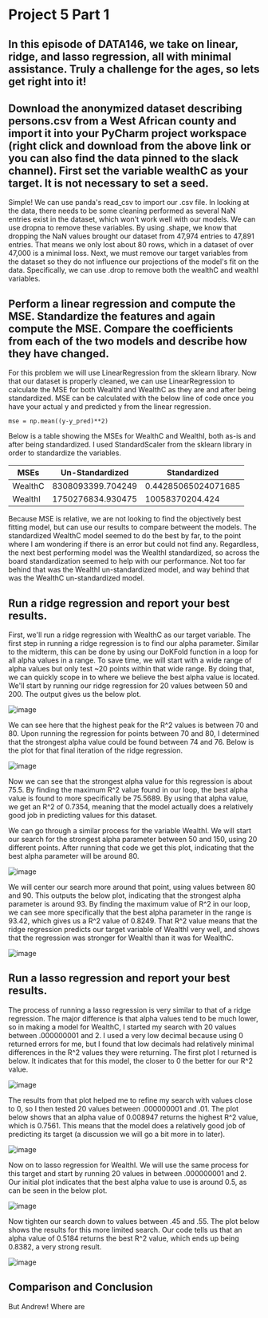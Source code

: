 # Project 5 Part 1

## In this episode of DATA146, we take on linear, ridge, and lasso regression, all with minimal assistance. Truly a challenge for the ages, so lets get right into it!


## Download the anonymized dataset describing persons.csv from a West African county and import it into your PyCharm project workspace (right click and download from the above link or you can also find the data pinned to the slack channel). First set the variable wealthC as your target. It is not necessary to set a seed.

Simple! We can use panda's read_csv to import our .csv file. In looking at the data, there needs to be some cleaning performed as several NaN entries exist in the dataset, which won't work well with our models. We can use dropna to remove these variables. By using .shape, we know that dropping the NaN values brought our dataset from 47,974 entries to 47,891 entries. That means we only lost about 80 rows, which in a dataset of over 47,000 is a minimal loss. Next, we must remove our target variables from the dataset so they do not influence our projections of the model's fit on the data. Specifically, we can use .drop to remove both the wealthC and wealthI variables. 



## Perform a linear regression and compute the MSE. Standardize the features and again compute the MSE. Compare the coefficients from each of the two models and describe how they have changed.

For this problem we will use LinearRegression from the sklearn library. Now that our dataset is properly cleaned, we can use LinearRegression to calculate the MSE for both WealthI and WealthC as they are and after being standardized. MSE can be calculated with the below line of code once you have your actual y and predicted y from the linear regression.

```
mse = np.mean((y-y_pred)**2)
```

Below is a table showing the MSEs for WealthC and WealthI, both as-is and after being standardized. I used StandardScaler from the sklearn library in order to standardize the variables. 

| MSEs  | Un-Standardized | Standardized  |
| ------------- | ------------- | ------------- |
| WealthC | 8308093399.704249  | 0.44285065024071685 |
| WealthI  | 1750276834.930475  | 10058370204.424  |

Because MSE is relative, we are not looking to find the objectively best fitting model, but can use our results to compare betweent the models. The standardized WealthC model seemed to do the best by far, to the point where I am wondering if there is an error but could not find any. Regardless, the next best performing model was the WealthI standardized, so across the board standardization seemed to help with our performance. Not too far behind that was the WealthI un-standardized model, and way behind that was the WealthC un-standardized model. 


## Run a ridge regression and report your best results.

First, we'll run a ridge regression with WealthC as our target variable. The first step in running a ridge regression is to find our alpha parameter. Similar to the midterm, this can be done by using our DoKFold function in a loop for all alpha values in a range. To save time, we will start with a wide range of alpha values but only test ~20 points within that wide range. By doing that, we can quickly scope in to where we believe the best alpha value is located. We'll start by running our ridge regression for 20 values between 50 and 200. The output gives us the below plot.

![image](https://user-images.githubusercontent.com/78165529/115160231-27837600-a065-11eb-92d0-2147bc5f6a8d.png)

We can see here that the highest peak for the R^2 values is between 70 and 80. Upon running the regression for points between 70 and 80, I determined that the strongest alpha value could be found between 74 and 76. Below is the plot for that final iteration of the ridge regression.

![image](https://user-images.githubusercontent.com/78165529/115160280-73ceb600-a065-11eb-89ac-527189820121.png)

Now we can see that the strongest alpha value for this regression is about 75.5. By finding the maximum R^2 value found in our loop, the best alpha value is found to more specifically be 75.5689. By using that alpha value, we get an R^2 of 0.7354, meaning that the model actually does a relatively good job in predicting values for this dataset. 


We can go through a similar process for the variable WealthI. We will start our search for the strongest alpha parameter between 50 and 150, using 20 different points. After running that code we get this plot, indicating that the best alpha parameter will be around 80.

![image](https://user-images.githubusercontent.com/78165529/115160735-dc1e9700-a067-11eb-8a2a-798678029588.png)

We will center our search more around that point, using values between 80 and 90. This outputs the below plot, indicating that the strongest alpha parameter is around 93. By finding the maximum value of R^2 in our loop, we can see more specifically that the best alpha parameter in the range is 93.42, which gives us a R^2 value of 0.8249. That R^2 value means that the ridge regression predicts our target variable of WealthI very well, and shows that the regression was stronger for WealthI than it was for WealthC.



![image](https://user-images.githubusercontent.com/78165529/115160792-299b0400-a068-11eb-908b-0d5b8597620c.png)


## Run a lasso regression and report your best results.

The process of running a lasso regression is very similar to that of a ridge regression. The major difference is that alpha values tend to be much lower, so in making a model for WealthC, I started my search with 20 values between .000000001 and 2. I used a very low decimal because using 0 returned errors for me, but I found that low decimals had relatively minimal differences in the R^2 values they were returning. The first plot I returned is below. It indicates that for this model, the closer to 0 the better for our R^2 value. 

![image](https://user-images.githubusercontent.com/78165529/115161445-a67bad00-a06b-11eb-8c03-b3667427aa7a.png)

The results from that plot helped me to refine my search with values close to 0, so I then tested 20 values between .000000001 and .01. The plot below shows that an alpha value of  0.008947 returns the highest R^2 value, which is 0.7561. This means that the model does a relatively good job of predicting its target (a discussion we will go a bit more in to later).

![image](https://user-images.githubusercontent.com/78165529/115161394-69afb600-a06b-11eb-9e6a-37d0e541ca37.png)

Now on to lasso regression for WealthI. We will use the same process for this target and start by running 20 values in between .000000001 and 2. Our initial plot indicates that the best alpha value to use is around 0.5, as can be seen in the below plot. 

![image](https://user-images.githubusercontent.com/78165529/115161581-90bab780-a06c-11eb-861f-5feeceabd5db.png)

Now tighten our search down to values between .45 and .55. The plot below shows the results for this more limited search. Our code tells us that an alpha value of 0.5184 returns the best R^2 value, which ends up being 0.8382, a very strong result.

![image](https://user-images.githubusercontent.com/78165529/115161791-9b298100-a06d-11eb-80a7-e0eaa476429d.png)

## Comparison and Conclusion

But Andrew! Where are



